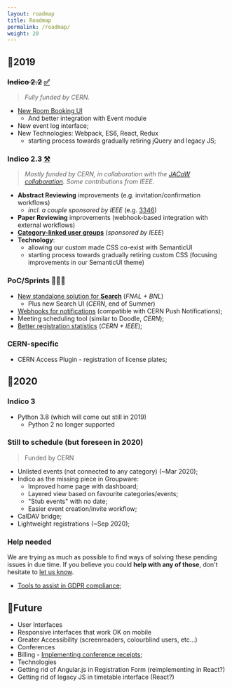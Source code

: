 ```yaml
---
layout: roadmap
title: Roadmap
permalink: /roadmap/
weight: 20
---
```

## 📍2019

### ~~Indico 2.2~~ [✅](https://github.com/indico/indico/projects/2)

> *Fully funded by CERN.*

* [New Room Booking UI](https://getindico.io/indico/update/release/milestone/2019/02/22/indico-2-2-news.html)
    - And better integration with Event module
* New event log interface;
* New Technologies: Webpack, ES6, React, Redux
    - starting process towards gradually retiring jQuery and legacy JS;

### **Indico 2.3** [⚒](https://github.com/indico/indico/projects/3)

> *Mostly funded by CERN, in collaboration with the [JACoW collaboration](http://jacow.org/).
> Some contributions from IEEE.*

* **Abstract Reviewing** improvements (e.g. invitation/confirmation workflows)
    - *incl. a couple sponsored by IEEE* (e.g. [3346](https://github.com/indico/indico/issues/3346))
* **Paper Reviewing** improvements (webhook-based integration with external workflows)
* [**Category-linked user groups**](https://github.com/indico/indico/issues/3040) (*sponsored by IEEE*)
* **Technology**:
    - allowing our custom made CSS co-exist with SemanticUI
    - starting process towards gradually retiring custom CSS (focusing improvements in our SemanticUI theme)

### PoC/Sprints 🧬🏃‍♀️
 * [New standalone solution for **Search**](https://talk.getindico.io/t/search-plugin-development/744) (*FNAL + BNL*)
   - Plus new Search UI (*CERN*, end of Summer)
 * [Webhooks for notifications](https://github.com/indico/indico/pull/3944) (compatible with CERN Push Notifications);
 * Meeting scheduling tool (similar to Doodle, *CERN*);
 * [Better registration statistics](https://github.com/indico/indico/issues/3341) (*CERN + IEEE*);

### CERN-specific
 * CERN Access Plugin - registration of license plates;

## 📍2020

### Indico 3
* Python 3.8 (which will come out still in 2019)
    - Python 2 no longer supported

### Still to schedule (but foreseen in 2020)
> Funded by CERN

* Unlisted events (not connected to any category) (~Mar 2020);
* Indico as the missing piece in Groupware:
    - Improved home page with dashboard;
    - Layered view based on favourite categories/events;
    - "Stub events" with no date;
    - Easier event creation/invite workflow;
* CalDAV bridge;
* Lightweight registrations (~Sep 2020);

### Help needed

We are trying as much as possible to find ways of solving these pending issues in due time. If you believe you could **help with any of those**, don't hesitate to [let us know](mailto:indico-team@cern.ch).

* [Tools to assist in GDPR compliance](https://github.com/indico/indico/issues/1415);

## 📍Future

* User Interfaces
* Responsive interfaces that work OK on mobile
* Greater Accessibility (screenreaders, colourblind users, etc...)
* Conferences
* Billing - [Implementing conference receipts](https://github.com/indico/indico/issues/751);
* Technologies
* Getting rid of Angular.js in Registration Form (reimplementing in React?)
* Getting rid of legacy JS in timetable interface (React?)
